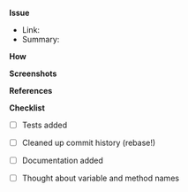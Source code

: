 **Issue**

- Link:
- Summary:

**How**
<!-- What steps were taken in this work? -->
<!-- Its encouraged to copy information from other places even if it seems redundant -->

**Screenshots**
<!-- Include images, if possible. -->

**References**
<!-- Links to related issues, relevant documentation, etc. -->

**Checklist**

- [ ] Tests added
- [ ] Cleaned up commit history (rebase!)
- [ ] Documentation added
- [ ] Thought about variable and method names

